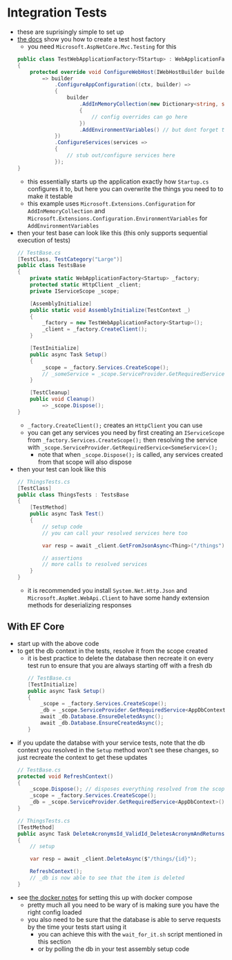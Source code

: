 # Integration Tests

- these are suprisingly simple to set up
- [the docs](https://docs.microsoft.com/en-us/aspnet/core/test/integration-tests?view=aspnetcore-5.0) show you how to create a test host factory
    - you need `Microsoft.AspNetCore.Mvc.Testing` for this
    ```cs
    public class TestWebApplicationFactory<TStartup> : WebApplicationFactory<TStartup> where TStartup : class
    {
        protected override void ConfigureWebHost(IWebHostBuilder builder)
            => builder
                .ConfigureAppConfiguration((ctx, builder) =>
                {
                    builder
                        .AddInMemoryCollection(new Dictionary<string, string>
                        {
                            // config overrides can go here
                        })
                        .AddEnvironmentVariables() // but dont forget to overwrite them with env vars to make int testing with docker compose easier
                })
                .ConfigureServices(services =>
                {
                    // stub out/configure services here
                });
    }
    ```
    - this essentially starts up the application exactly how `Startup.cs` configures it to, but here you can overwrite the things you need to to make it testable
    - this example uses `Microsoft.Extensions.Configuration` for `AddInMemoryCollection` and `Microsoft.Extensions.Configuration.EnvironmentVariables` for `AddEnvironmentVariables`
- then your test base can look like this (this only supports sequential execution of tests)
    ```cs
    // TestBase.cs
    [TestClass, TestCategory("Large")]
    public class TestsBase
    {
        private static WebApplicationFactory<Startup> _factory;
        protected static HttpClient _client;
        private IServiceScope _scope;

        [AssemblyInitialize]
        public static void AssemblyInitialize(TestContext _)
        {
            _factory = new TestWebApplicationFactory<Startup>();
            _client = _factory.CreateClient();
        }

        [TestInitialize]
        public async Task Setup()
        {
            _scope = _factory.Services.CreateScope();
            // _someService = _scope.ServiceProvider.GetRequiredService<SomeService>();
        }

        [TestCleanup]
        public void Cleanup()
            => _scope.Dispose();
    }
    ```
    - `_factory.CreateClient();` creates an `HttpClient` you can use
    - you can get any services you need by first creating an `IServiceScope` from `_factory.Services.CreateScope();` then resolving the service with `_scope.ServiceProvider.GetRequiredService<SomeService>();`
      - note that when `_scope.Dispose();` is called, any services created from that scope will also dispose
- then your test can look like this
    ```cs
    // ThingsTests.cs
    [TestClass]
    public class ThingsTests : TestsBase
    {
        [TestMethod]
        public async Task Test()
        {
            // setup code
            // you can call your resolved services here too

            var resp = await _client.GetFromJsonAsync<Thing>("/things");

            // assertions
            // more calls to resolved services
        }
    }
    ```
    - it is recommended you install `System.Net.Http.Json` and `Microsoft.AspNet.WebApi.Client` to have some handy extension methods for deserializing responses

## With EF Core
- start up with the above code
- to get the db context in the tests, resolve it from the scope created
  - it is best practice to delete the database then recreate it on every test run to ensure that you are always starting off with a fresh db
    ```cs
    // TestBase.cs
    [TestInitialize]
    public async Task Setup()
    {
        _scope = _factory.Services.CreateScope();
        _db = _scope.ServiceProvider.GetRequiredService<AppDbContext>();
        await _db.Database.EnsureDeletedAsync();
        await _db.Database.EnsureCreatedAsync();
    }
    ```
- if you update the databse with your service tests, note that the db context you resolved in the `Setup` method won't see these changes, so just recreate the context to get these updates
    ```cs
    // TestBase.cs
    protected void RefreshContext()
    {
        _scope.Dispose(); // disposes everything resolved from the scope so be careful when implementing it like this
        _scope = _factory.Services.CreateScope();
        _db = _scope.ServiceProvider.GetRequiredService<AppDbContext>();
    }
    ```
    ```cs
    // ThingsTests.cs
    [TestMethod]
    public async Task DeleteAcronymsId_ValidId_DeletesAcronymAndReturnsDeletedAcronym()
    {
        // setup

        var resp = await _client.DeleteAsync($"/things/{id}");

        RefreshContext();
        // _db is now able to see that the item is deleted
    }
    ```
- see [the docker notes](../../../../docker/largeTestsUsingDocker.md) for setting this up with docker compose
  - pretty much all you need to be wary of is making sure you have the right config loaded
  - you also need to be sure that the database is able to serve requests by the time your tests start using it
    - you can achieve this with the `wait_for_it.sh` script mentioned in this section
    - or by polling the db in your test assembly setup code